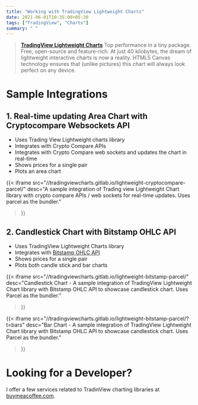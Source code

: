 ```yaml
---
title: "Working with TradingView Lightweight Charts"
date: 2021-06-01T10:35:00+05:30
tags: ["TradingView", "Charts"]
summary: " "
---
```


>  [**TradingView Lightweight Charts**](https://tradingview.com/lightweight-charts/) Top performance in a tiny package. Free, open-source and feature-rich. At just 40 kilobytes, the dream of lightweight interactive charts is now a reality. HTML5 Canvas technology ensures that (unlike pictures) this chart will always look perfect on any device.

# Sample Integrations
## 1. Real-time updating Area Chart with Cryptocompare Websockets API
- Uses Trading View Lightweight charts library
- Integrates with Crypto Compare APIs
- Integrates with Crypto Compare web sockets and updates the chart in real-time
- Shows prices for a single pair
- Plots an area chart

{{< iframe 
    src="//tradingviewcharts.gitlab.io/lightweight-cryptocompare-parcel/"
    desc="A sample integration of Trading view Lightweight Chart library with crypto compare APIs / web sockets for real-time updates. Uses parcel as the bundler."
>}}

## 2. Candlestick Chart with Bitstamp OHLC API
- Uses TradingView Lightweight Charts library
- Integrates with [Bitstamp OHLC API](https://www.bitstamp.net/api/#ohlc_data)
- Shows prices for a single pair
- Plots both candle stick and bar charts

{{< iframe 
    src="//tradingviewcharts.gitlab.io/lightweight-bitstamp-parcel/"
    desc="Candlestick Chart - A sample integration of TradingView Lightweight Chart library with Bitstamp OHLC API to showcase candlestick chart. Uses Parcel as the bundler."
>}}

{{< iframe 
    src="//tradingviewcharts.gitlab.io/lightweight-bitstamp-parcel/?t=bars"
    desc="Bar Chart - A sample integration of TradingView Lightweight Chart library with Bitstamp OHLC API to showcase candlestick chart. Uses Parcel as the bundler."
>}}

# Looking for a Developer?
I offer a few services related to TradinView charting libraries at [buymeacoffee.com](https://www.buymeacoffee.com/abskmj/commissions).